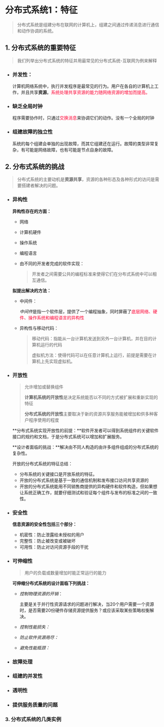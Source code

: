 # 分布式系统1：特征

> 分布式系统是组建分布在联网的计算机上，组建之间通过传递消息进行通信和动作协调的系统。

## 1. 分布式系统的重要特征

> 我们列举出分布式系统的特征并用最常见的分布式系统-互联网为例来解释

- ### 并发性：

  计算机网络系统中，执行并发程序是最常见的行为。用户在各自的计算机上工作，并且共享**资源**。<font color=#FF0033>系统处理共享资源的能力随网络资源的增加而提高。</font>

- ### 缺乏全局时钟

  程序需要协作时，只通过<font color=#FF0033>交换消息</font>来协调它们的动作。没有一个全局的时钟

- ### 组建故障的独立性

  系统的每个组建会单独的出现故障，而其它组建还在运行。故障的类型非常复杂，有可能是网络故障，也有可能是节点自身的故障。

## 2. 分布式系统的挑战

> 分布式系统的主要动机是**资源共享**，资源的各种形态及各种形式的访问是需要搭建者解决的问题。

- ### 异构性

  **异构性存在的方面：**

  - 网络

  - 计算机硬件

  - 操作系统

  - 编程语言

  - 由不同的开发者完成的软件实现：

    >  开发者之间需要公共的编程标准来使得它们在分布式系统中可以相互通信。

  **拟提出解决的方法：**

  - 中间件：

    <em>中间件</em>是指一个软件层，提供了一个编程抽象，同时屏蔽了<font color=#FF0033>底层网络、硬件、操作系统和编程语言的异构性</font>

  - 异构性与移动代码：

    > 移动代码：指能从一台计算机发送到另外一台计算机，并在目的计算机运行的代码
    >
    > 虚拟机方法：使得代码可以在任意计算机上运行，前提是需要在计算机上先实现虚拟机。

- ### 开放性

  > 允许增加或替换组件
  >
  > **计算机系统的开放性**是决定系统能否以不同的方式被扩展和重新实现的特征
  >
  > **分布式系统的开放性**主要取决于新的资源共享服务能被增加和供多种客户程序使用的程度

  **分布式系统实现开放性的前提：**软件开发者可以得到系统组件的关键软件接口的规约和文档，于是分布式系统可以增加和扩展服务。

  **设计者面临的挑战：**解决由不同人构造的由许多组件组成的分布式系统的复杂性。

  开放的分布式系统的特征总结：

  - 分布系统的关键接口是开放系统的特征。
  - 开放的分布式系统是基于一致的通信机制和发布接口访问共享资源的
  - 开放的分布式系统能用不同销售商提供的异构硬件和软件构造，但如果想让系统正确工作，就要仔细测试和验证每个组件与发布的标准之间的一致性。

- ### 安全性

  **信息资源的安全性包括三个部分：**

  - 机密性：防止泄露给未授权的用户
  - 完整性：防止被改变或被破坏
  - 可用性：防止对访问资源手段的干扰

- ### 可伸缩性

  > 用户的负载或数量增加时能正常运行的能力

  **可伸缩分布式系统的设计面临下列挑战：**

  - <em>控制物理资源的开销</em>：

    主要是关于并行性资源请求的问题进行解决，当20个用户需要一个资源时，是否需要20份硬件存储资源提供服务？或应该采取某些策略权衡解决。

  - <em>控制性能损失：</em>

  - <em>防止软件资源用尽：</em>

  - <em>避免性能瓶颈：</em>

- ### 故障处理

- ### 组建的并发性

- ### 透明性

- ### 提供服务质量的问题

### 3. 分布式系统的几类实例
